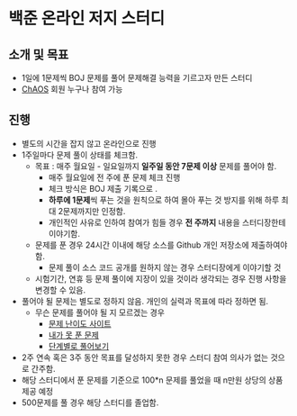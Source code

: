 # 백준 온라인 저지 스터디
## 소개 및 목표
* 1일에 1문제씩 BOJ 문제를 풀어 문제해결 능력을 기르고자 만든 스터디
* [ChAOS](http://chaos.or.kr) 회원 누구나 참여 가능

## 진행
* 별도의 시간을 잡지 않고 온라인으로 진행
* 1주일마다 문제 풀이 상태를 체크함.
  * 목표 : 매주 월요일 - 일요일까지 **일주일 동안 7문제 이상** 문제를 풀어야 함.
    * 매주 월요일에 전 주에 푼 문제 체크 진행
     * 체크 방식은 BOJ 제출 기록으로 .
    * **하루에 1문제**씩 푸는 것을 원칙으로 하여 몰아 푸는 것 방지를 위해 하루 최대 2문제까지만 인정함.
    * 개인적인 사유로 인하여 참여가 힘들 경우 **전 주까지** 내용을 스터디장한테 이야기함.
  * 문제를 푼 경우 24시간 이내에 해당 소스를 Github 개인 저장소에 제출하여야 함.
    * 문제 풀이 소스 코드 공개를 원하지 않는 경우 스터디장에게 이야기할 것
  * 시험기간, 연휴 등 문제 풀이에 지장이 있을 것이라 생각되는 경우 진행 사항을 변경할 수 있음.
* 풀어야 될 문제는 별도로 정하지 않음. 개인의 실력과 목표에 따라 정하면 됨.
  * 무슨 문제를 풀어야 될 지 모르겠는 경우
    * [문제 난이도 사이트](https://solved.ac)
    * [내가 못 푼 문제](https://www.acmicpc.net/problem/unsolved)
    * [단계별로 풀어보기](https://www.acmicpc.net/step)
* 2주 연속 혹은 3주 동안 목표를 달성하지 못한 경우 스터디 참여 의사가 없는 것으로 간주함.
* 해당 스터디에서 푼 문제를 기준으로 100*n 문제를 풀었을 때 n만원 상당의 상품 제공 예정
* 500문제를 풀 경우 해당 스터디를 졸업함.
